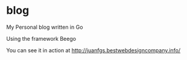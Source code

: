 blog
====

My Personal blog written in Go

Using the framework Beego

You can see it in action at http://juanfgs.bestwebdesigncompany.info/
